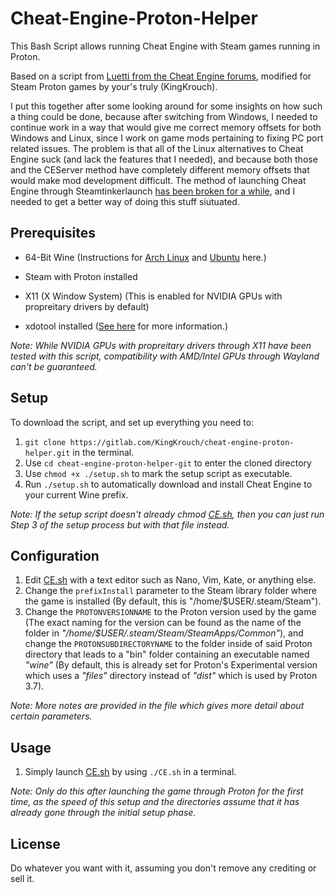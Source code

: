 # Cheat-Engine-Proton-Helper

This Bash Script allows running Cheat Engine with Steam games running in Proton.

Based on a script from [Luetti from the Cheat Engine forums](https://www.cheatengine.org/forum/viewtopic.php?t=584042&sid=63a0518c8066bfea7b97ca3855f0640f), modified for Steam Proton games by your's truly (KingKrouch).

I put this together after some looking around for some insights on how such a thing could be done, because after switching from Windows, I needed to continue work in a way that would give me correct memory offsets for both Windows and Linux, since I work on game mods pertaining to fixing PC port related issues. The problem is that all of the Linux alternatives to Cheat Engine suck (and lack the features that I needed), and because both those and the CEServer method have completely different memory offsets that would make mod development difficult. The method of launching Cheat Engine through Steamtinkerlaunch [has been broken for a while](https://github.com/frostworx/steamtinkerlaunch/wiki/Cheat-Engine), and I needed to get a better way of doing this stuff siutuated.

## Prerequisites
* 64-Bit Wine (Instructions for [Arch Linux](https://wiki.archlinux.org/title/wine#Installation) and [Ubuntu](https://vitux.com/how-to-install-wine-on-ubuntu/) here.)

* Steam with Proton installed

* X11 (X Window System) (This is enabled for NVIDIA GPUs with propreitary drivers by default)

* xdotool installed ([See here](https://github.com/jordansissel/xdotool) for more information.)

*Note: While NVIDIA GPUs with propreitary drivers through X11 have been tested with this script, compatibility with AMD/Intel GPUs through Wayland can't be guaranteed.*

## Setup

To download the script, and set up everything you need to:
1. ```git clone https://gitlab.com/KingKrouch/cheat-engine-proton-helper.git``` in the terminal.
2. Use ```cd cheat-engine-proton-helper-git``` to enter the cloned directory
3. Use ```chmod +x ./setup.sh``` to mark the setup script as executable.
4. Run ```./setup.sh``` to automatically download and install Cheat Engine to your current Wine prefix.

*Note: If the setup script doesn't already chmod [CE.sh](CE.sh), then you can just run Step 3 of the setup process but with that file instead.*

## Configuration
1. Edit [CE.sh](CE.sh) with a text editor such as Nano, Vim, Kate, or anything else.
2. Change the ```prefixInstall``` parameter to the Steam library folder where the game is installed (By default, this is "/home/$USER/.steam/Steam").
4. Change the ```PROTONVERSIONNAME``` to the Proton version used by the game (The exact naming for the version can be found as the name of the folder in *"/home/$USER/.steam/Steam/SteamApps/Common"*), and change the ```PROTONSUBDIRECTORYNAME``` to the folder inside of said Proton directory that leads to a "bin" folder containing an executable named *"wine"* (By default, this is already set for Proton's Experimental version which uses a *"files"* directory instead of *"dist"* which is used by Proton 3.7).

*Note: More notes are provided in the file which gives more detail about certain parameters.*

## Usage
1. Simply launch [CE.sh](CE.sh) by using ```./CE.sh``` in a terminal.

*Note: Only do this after launching the game through Proton for the first time, as the speed of this setup and the directories assume that it has already gone through the initial setup phase.*

## License
Do whatever you want with it, assuming you don't remove any crediting or sell it.

